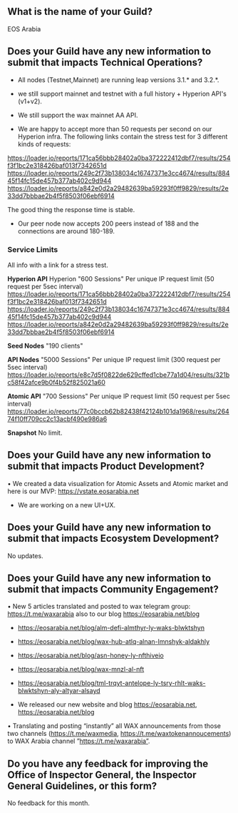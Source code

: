 ## What is the name of your Guild?

EOS Arabia

## Does your Guild have any new information to submit that impacts Technical Operations?

- All nodes (Testnet,Mainnet) are running leap versions 3.1.* and 3.2.*.
- we still support mainnet and testnet with a full history + Hyperion API's (v1+v2).
- We still support the wax mainnet AA API.


- We are happy to accept more than 50 requests per second on our Hyperion infra.
  The following links contain the stress test for 3 different kinds of requests:

https://loader.io/reports/171ca56bbb28402a0ba372222412dbf7/results/254f3f1bc2e318426baf013f7342651d
https://loader.io/reports/249c2f73b138034c16747371e3cc4674/results/88445f14fc15de457b377ab402c9d944
https://loader.io/reports/a842e0d2a29482639ba59293f0ff9829/results/2e33dd7bbbae2b4f5f8503f06ebf6914

The good thing the response time is stable.


- Our peer node now accepts 200 peers instead of 188 and the connections are around 180-189.

 
### Service Limits
All info with a link for a stress test.

**Hyperion API**
 Hyperion "600 Sessions"
 Per unique IP request limit (50 request per 5sec interval)
 https://loader.io/reports/171ca56bbb28402a0ba372222412dbf7/results/254f3f1bc2e318426baf013f7342651d
 https://loader.io/reports/249c2f73b138034c16747371e3cc4674/results/88445f14fc15de457b377ab402c9d944
 https://loader.io/reports/a842e0d2a29482639ba59293f0ff9829/results/2e33dd7bbbae2b4f5f8503f06ebf6914

**Seed Nodes**
 "190 clients"
 
 **API Nodes** 
 "5000 Sessions"
 Per unique IP request limit (300 request per 5sec interval)
 https://loader.io/reports/e8c7d5f0822de629cffed1cbe77a1d04/results/321bc58f42afce9b0f4b52f825021a60
 
 **Atomic API**
 "700 Sessions"
  Per unique IP request limit (50 request per 5sec interval)
 https://loader.io/reports/77c0bccb62b82438f42124b101da1968/results/26474f10ff709cc2c13acbf490e986a6
 
  **Snapshot**
  No limit.
 
## Does your Guild have any new information to submit that impacts Product Development?


• We created a data visualization for Atomic Assets and Atomic market and here is our MVP:
  https://vstate.eosarabia.net
- We are working on a new UI+UX.

  



## Does your Guild have any new information to submit that impacts Ecosystem Development?

No updates.

## Does your Guild have any new information to submit that impacts Community Engagement?

•	New 5 articles translated and posted to wax telegram group: https://t.me/waxarabia also to our blog https://eosarabia.net/blog


- https://eosarabia.net/blog/alm-defi-almthyr-ly-waks-blwktshyn
- https://eosarabia.net/blog/wax-hub-atlq-alnan-lmnshyk-aldakhly
- https://eosarabia.net/blog/asn-honey-ly-nfthiveio
- https://eosarabia.net/blog/wax-mnzl-al-nft
- https://eosarabia.net/blog/tml-trqyt-antelope-ly-tsry-rhlt-waks-blwktshyn-aly-altyar-alsayd

- We released our new website and blog https://eosarabia.net, https://eosarabia.net/blog

•	Translating and posting “instantly” all WAX announcements from those two channels (https://t.me/waxmedia, https://t.me/waxtokenannoucements) to WAX Arabia channel   ”https://t.me/waxarabia”. 


## Do you have any feedback for improving the Office of Inspector General, the Inspector General Guidelines, or this form?

No feedback for this month.	
